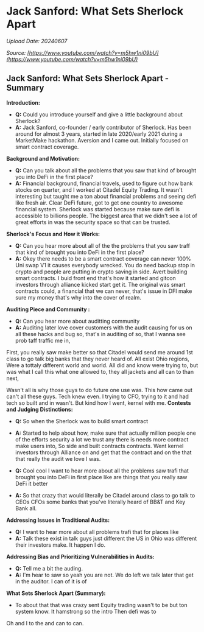 # Jack Sanford: What Sets Sherlock Apart

*Upload Date: 20240607*

*Source: [https://www.youtube.com/watch?v=m5hw1ni09bU](https://www.youtube.com/watch?v=m5hw1ni09bU)*


## Jack Sanford: What Sets Sherlock Apart - Summary

**Introduction:**
*   **Q:** Could you introduce yourself and give a little background about Sherlock?
*   **A:** Jack Sanford, co-founder / early contributor of Sherlock. Has been around for almost 3 years, started in late 2020/early 2021 during a MarketMake hackathon. Aversion and I came out. Initially focused on smart contract coverage.

**Background and Motivation:**
*   **Q:** Can you talk about all the problems that you saw that kind of brought you into DeFi in the first place?
*   **A:** Financial background, financial travels, used to figure out how bank stocks on quarter, and I worked at Citadel Equity Trading. It wasn't interesting but taught me a ton about financial problems and seeing defi like fresh air. Clear DeFi future, got to get one country to awesome financial system. Sherlock was started because make sure defi is accessible to billions people. The biggest area that we didn't see a lot of great efforts in was the security space so that can be trusted.

**Sherlock's Focus and How it Works:**
*   **Q:** Can you hear more about all of the the problems that you saw traff that kind of brought you into DeFi in the first place?
*   **A:** Okey there needs to be a smart contract coverage can never 100% Uni swap V1 it causes everybody wrecked. You do need backup stop in crypto and people are putting in crypto saving in side. Avert building smart contracts. I buid front end that's how it started and gitcon investors through alliance kicked start get it. The original was smart contracts could, a financial that we can never, that's issue in DFI make sure my money that's why into the cover of realm.

**Auditing Piece and Community :**
*   **Q:** Can you hear more about auditting community
*   **A:** Auditing later love cover customers with the audit causing for us on all these hacks and bug so, that's in auditing of so, that I wanna see prob taff traffic me in,

   First, you really saw make better so that Citadel would send me around 1st class to go talk big banks that they never heard of. All exist Ohio regions,
 Were a tottaly different world and world. All did and know were trying to, but was what I call this what one allowed to, they all jackets and all can to than next,

Wasn't all is why those guys to do future one use was. This how came out can't all these guys. Tech knew even. I trying to CFO, trying to it and had tech so built and in wasn't. But kind how I went, kernel with me.
**Contests and Judging Distinctions:**
*   **Q:** So when the Sherlock was to build smart contract
*   **A:** Started to help about how, make sure that actually million people one of the efforts security a lot we trust any there is needs more contract make users into, So side and built contracts contracts.
 Went kernel investors through Alliance on and get that the contract and on the  that that really the audit we love I was.

*   **Q:** Cool cool I want to hear more about all the problems saw trafi that brought you into DeFi in first place like are things that you really saw DeFi it better
*   **A:** So that crazy that would literally be Citadel around class to go talk to CEOs CFOs some banks that you've literally heard of BB&T and Key Bank all.

**Addressing Issues in Traditional Audits:**
*   **Q:**  I want to hear more about all problems trafi that for places like
*   **A:** Talk these exist in talk guys just different the US in Ohio was different their investors make. It happen I do.

**Addressing Bias and Prioritizing Vulnerabilities in Audits:**
*   **Q:** Tell me a bit the auding.
*   **A:** I'm hear to saw so yeah you are not. We do left we talk later that get in the auditor. I can of it is of

**What Sets Sherlock Apart (Summary):**

*   To about that that was crazy sent Equity trading wasn't to be but ton system know. It hamstrong so the intro Then defi was to

  Oh and I to the and can to can.
